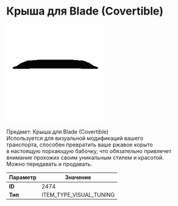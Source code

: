 # Крыша для Blade (Covertible)

![Item Image](../img/2474.webp?raw=true)

Предмет: Крыша для Blade (Covertible)<br>Используется для визуальной модификаций вашего<br>транспорта, способен превратить ваше ржавое корыто<br>в настоящую порхающую бабочку, что обязательно привлечет<br>внимание прохожих своим уникальным стилем и красотой.<br>Можно передавать и продавать.


| Параметр | Значение |
|----------|----------|
| **ID** | 2474 |
| **Тип** | ITEM_TYPE_VISUAL_TUNING |

